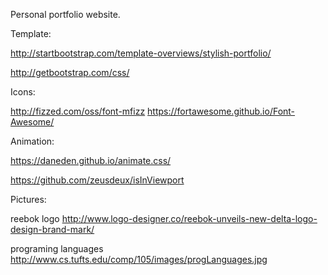 Personal portfolio website.

Template:

http://startbootstrap.com/template-overviews/stylish-portfolio/

http://getbootstrap.com/css/

Icons:

http://fizzed.com/oss/font-mfizz
https://fortawesome.github.io/Font-Awesome/

Animation:

https://daneden.github.io/animate.css/

https://github.com/zeusdeux/isInViewport

Pictures:

reebok logo
http://www.logo-designer.co/reebok-unveils-new-delta-logo-design-brand-mark/


programing languages
http://www.cs.tufts.edu/comp/105/images/progLanguages.jpg


